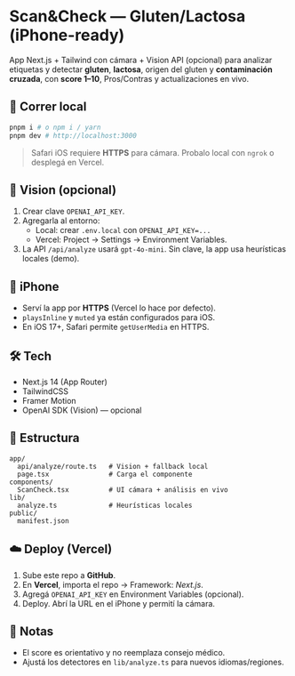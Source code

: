 # Scan&Check — Gluten/Lactosa (iPhone-ready)

App Next.js + Tailwind con cámara + Vision API (opcional) para analizar etiquetas y detectar **gluten**, **lactosa**, origen del gluten y **contaminación cruzada**, con **score 1–10**, Pros/Contras y actualizaciones en vivo.

## 🚀 Correr local
```bash
pnpm i # o npm i / yarn
pnpm dev # http://localhost:3000
```
> Safari iOS requiere **HTTPS** para cámara. Probalo local con `ngrok` o desplegá en Vercel.

## 🔑 Vision (opcional)
1. Crear clave `OPENAI_API_KEY`.
2. Agregarla al entorno:
   - Local: crear `.env.local` con `OPENAI_API_KEY=...`
   - Vercel: Project → Settings → Environment Variables.
3. La API `/api/analyze` usará `gpt-4o-mini`. Sin clave, la app usa heurísticas locales (demo).

## 📱 iPhone
- Serví la app por **HTTPS** (Vercel lo hace por defecto).
- `playsInline` y `muted` ya están configurados para iOS.
- En iOS 17+, Safari permite `getUserMedia` en HTTPS.

## 🛠 Tech
- Next.js 14 (App Router)
- TailwindCSS
- Framer Motion
- OpenAI SDK (Vision) — opcional

## 🧩 Estructura
```
app/
  api/analyze/route.ts   # Vision + fallback local
  page.tsx               # Carga el componente
components/
  ScanCheck.tsx          # UI cámara + análisis en vivo
lib/
  analyze.ts             # Heurísticas locales
public/
  manifest.json
```

## ☁️ Deploy (Vercel)
1. Sube este repo a **GitHub**.
2. En **Vercel**, importa el repo → Framework: *Next.js*.
3. Agregá `OPENAI_API_KEY` en Environment Variables (opcional).
4. Deploy. Abrí la URL en el iPhone y permití la cámara.

## 🤝 Notas
- El score es orientativo y no reemplaza consejo médico.
- Ajustá los detectores en `lib/analyze.ts` para nuevos idiomas/regiones.
